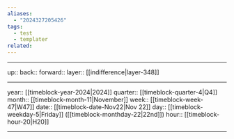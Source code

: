 ```yaml
---
aliases:
  - "2024327205426"
tags:
  - test
  - templater
related:
---
```




***

up:: 
back:: 
forward:: 
layer:: [[indifference|layer-348]]

***

year:: [[timeblock-year-2024|2024]]
quarter:: [[timeblock-quarter-4|Q4]]
month:: [[timeblock-month-11|November]]
week:: [[timeblock-week-47|W47]]
date:: [[timeblock-date-Nov22|Nov 22]]
day:: [[timeblock-weekday-5|Friday]] ([[timeblock-monthday-22|22nd]])
hour:: [[timeblock-hour-20|H20]]

***
